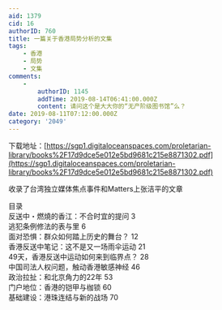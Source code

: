 ```yaml
---
aid: 1379
cid: 16
authorID: 760
title: 一篇关于香港局势分析的文集
tags:
    - 香港
    - 局势
    - 文集
comments:
    -
        authorID: 1145
        addTime: 2019-08-14T06:41:00.000Z
        content: 请问这个是大大你的“无产阶级图书馆”么？
date: 2019-08-11T07:12:00.000Z
category: '2049'
---
```


下载地址：[https://sgp1.digitaloceanspaces.com/proletarian-library/books%2F17d9dce5e012e5bd9681c215e8871302.pdf](https://sgp1.digitaloceanspaces.com/proletarian-library/books%2F17d9dce5e012e5bd9681c215e8871302.pdf)

收录了台湾独立媒体焦点事件和Matters上张洁平的文章

目录  
反送中・燃燒的香江：不合时宜的提问 3  
逃犯条例修法的表与里 6  
面对恐惧：群众如何踏上历史的舞台？ 12  
香港反送中笔记：这不是又一场雨伞运动 21  
49天，香港反送中运动如何来到临界点？ 28  
中国司法人权问题，触动香港敏感神经 46  
政治拉扯：和北京角力的22年 53  
门户地位：香港的铠甲与枷锁 60  
基础建设：港珠连结与新的战场 70
